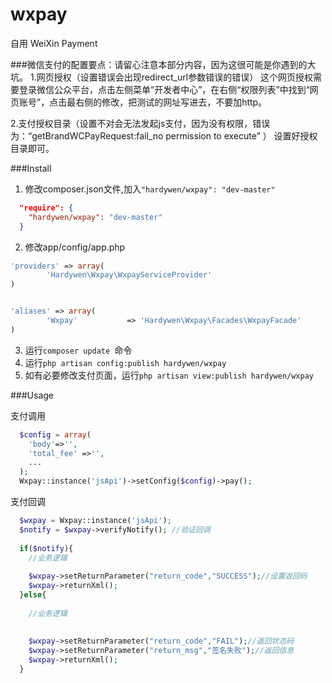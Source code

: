 # wxpay
自用
WeiXin Payment 

###微信支付的配置要点：请留心注意本部分内容，因为这很可能是你遇到的大坑。
1.网页授权（设置错误会出现redirect_url参数错误的错误）
这个网页授权需要登录微信公众平台，点击左侧菜单“开发者中心”，在右侧“权限列表”中找到“网页账号”，点击最右侧的修改，把测试的网址写进去，不要加http。

2.支付授权目录（设置不对会无法发起js支付，因为没有权限，错误为：“getBrandWCPayRequest:fail_no permission to execute”
）
设置好授权目录即可。


###Install

1. 修改composer.json文件,加入```"hardywen/wxpay": "dev-master"```
```json
  "require": {
    "hardywen/wxpay": "dev-master"
  }
```

2. 修改app/config/app.php
```php
'providers' => array(
  		'Hardywen\Wxpay\WxpayServiceProvider'
)


'aliases' => array(
		'Wxpay'           => 'Hardywen\Wxpay\Facades\WxpayFacade'
)
```

3. 运行```composer update ```命令
4. 运行```php artisan config:publish hardywen/wxpay```
5. 如有必要修改支付页面，运行```php artisan view:publish hardywen/wxpay```


###Usage

支付调用 
```php  
  $config = array(
    'body'=>'',
    'total_fee' =>'',
    ...
  );
  Wxpay::instance('jsApi')->setConfig($config)->pay();
```

支付回调

```php
  $wxpay = Wxpay::instance('jsApi');
  $notify = $wxpay->verifyNotify(); //验证回调
  
  if($notify){
    //业务逻辑
    
    $wxpay->setReturnParameter("return_code","SUCCESS");//设置返回码
    $wxpay->returnXml();
  }else{
    
    //业务逻辑
    
    
	$wxpay->setReturnParameter("return_code","FAIL");//返回状态码
	$wxpay->setReturnParameter("return_msg","签名失败");//返回信息
	$wxpay->returnXml();
  }
  
```


